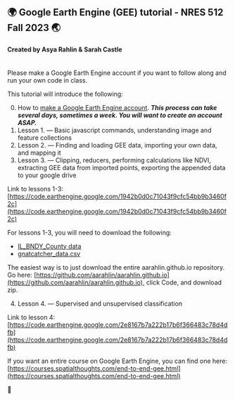 ## 🌍 Google Earth Engine (GEE) tutorial - NRES 512 Fall 2023 🌏
#### Created by Asya Rahlin & Sarah Castle 

<br>
Please make a Google Earth Engine account if you want to follow along and run your own code in class.  
</details>
<br>

This tutorial will introduce the following: 
<br>

0. How to [make a Google Earth Engine account](https://aarahlin.github.io/0). ***This process can take several days, sometimes a week. You will want to create an account ASAP.***
1. Lesson 1. — Basic javascript commands, understanding image and feature collections
2. Lesson 2. — Finding and loading GEE data, importing your own data, and mapping it
3. Lesson 3. — Clipping, reducers, performing calculations like NDVI, extracting GEE data from imported points, exporting the appended data to your google drive

Link to lessons 1-3: [https://code.earthengine.google.com/1942b0d0c71043f9cfc54bb9b3460f2c](https://code.earthengine.google.com/1942b0d0c71043f9cfc54bb9b3460f2c)

For lessons 1-3, you will need to download the following:
- [IL_BNDY_County data](https://github.com/aarahlin/aarahlin.github.io/tree/main/IL_BNDY_County)
- [gnatcatcher_data.csv](https://github.com/aarahlin/aarahlin.github.io/blob/main/gnatcatcher_data.csv)

The easiest way is to just download the entire aarahlin.github.io repository.
Go here: [https://github.com/aarahlin/aarahlin.github.io](https://github.com/aarahlin/aarahlin.github.io), click Code, and download zip.

4. Lesson 4. — Supervised and unsupervised classification

Link to lesson 4: [https://code.earthengine.google.com/2e8167b7a222b17b6f366483c78d4dfb](https://code.earthengine.google.com/2e8167b7a222b17b6f366483c78d4dfb) 

If you want an entire course on Google Earth Engine, you can find one here: [https://courses.spatialthoughts.com/end-to-end-gee.html](https://courses.spatialthoughts.com/end-to-end-gee.html)



<details style="cursor: pointer;">
  <summary style="outline: none; user-select: none; list-style-type: none; margin-bottom: -1px;">🔮</summary>
As you peer into the cloudy depths of the crystal ball, a message emerges: 'Signs point to success, but only if you commit to the magical journey of debugging.'
 </details>








<meta http-equiv='cache-control' content='no-cache'> 
<meta http-equiv='expires' content='0'> 
<meta http-equiv='pragma' content='no-cache'>

